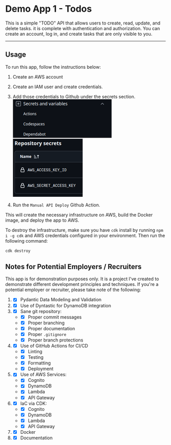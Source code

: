 # Demo App 1 - Todos

This is a simple "TODO" API that allows users to create, read, update, and delete tasks.
it is complete with authentication and authorization.
You can create an account, log in, and create tasks that are only visible to you.

---

## Usage

To run this app, follow the instructions below:
1. Create an AWS account
2. Create an IAM user and create credentials.
3. Add those credentials to Github under the secrets section.
![img.png](img.png)
![img_1.png](img_1.png)

4. Run the `Manual API Deploy` Github Action.

This will create the necessary infrastructure on AWS, build the Docker image, and deploy the app to AWS.

To destroy the infrastructure, make sure you have `cdk` install by running `npm i -g cdk` and AWS credentials configured in your environment. Then run the following command:

```bash
cdk destroy
```


## Notes for Potential Employers / Recruiters

This app is for demonstration purposes only.
It is a project I've created to demonstrate different development principles and techniques.
If you're a potential employer or recruiter, please take note of the following:

1. - [X] Pydantic Data Modeling and Validation
2. - [X] Use of Dyntastic for DynamoDB integration
3. - [X] Sane git repository:
   * - [X] Proper commit messages
   * - [X] Proper branching
   * - [X] Proper documentation
   * - [X] Proper `.gitignore`
   * - [X] Proper branch protections
4. - [X] Use of GitHub Actions for CI/CD
   * - [X] Linting
   * - [X] Testing
   * - [X] Formatting
   * - [X] Deployment
5. - [X] Use of AWS Services:
   * - [X]  Cognito
   * - [X]  DynamoDB
   * - [X]  Lambda
   * - [X]  API Gateway
6. - [X] IaC via CDK:
   * - [X]  Cognito
   * - [X]  DynamoDB
   * - [X]  Lambda
   * - [X]  API Gateway
7. - [X] Docker
8. - [X] Documentation
